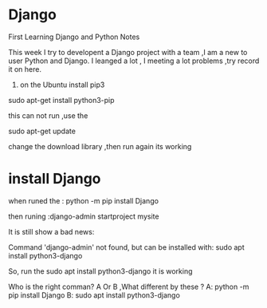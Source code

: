 # Django
First Learning Django and Python Notes


This week I try to developent a Django project with a team ,I am a new to user Python and Django.
I leanged a lot , I meeting a lot problems ,try record it on here.

1. on the Ubuntu install pip3

sudo apt-get install python3-pip

this can not run ,use the

sudo apt-get update

change the download library ,then run again its working

# install Django 
  when runed the : python -m pip install Django 
  
  then runing :django-admin startproject mysite
  
  It is still show a bad news:
      
  Command 'django-admin' not found, but can be installed with:
sudo apt install python3-django

 
  So, run the sudo apt install python3-django it is working
  
  Who is the right comman? A Or B ,What different by these ?
  A: python -m pip install Django
  B: sudo apt install python3-django
